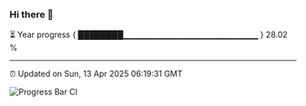 ### Hi there 👋

⏳ Year progress { ████████▁▁▁▁▁▁▁▁▁▁▁▁▁▁▁▁▁▁▁▁▁▁ } 28.02 %

---

⏰ Updated on Sun, 13 Apr 2025 06:19:31 GMT

![Progress Bar CI](https://github.com/liununu/liununu/workflows/Progress%20Bar%20CI/badge.svg)
